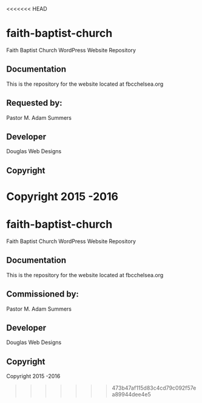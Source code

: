 <<<<<<< HEAD
# faith-baptist-church
Faith Baptist Church WordPress Website Repository

## Documentation
This is the repository for the website located at fbcchelsea.org

## Requested by:
Pastor M. Adam Summers

## Developer 
Douglas Web Designs

## Copyright
Copyright 2015 -2016
=======
# faith-baptist-church
Faith Baptist Church WordPress Website Repository

## Documentation
This is the repository for the website located at fbcchelsea.org

## Commissioned by:
Pastor M. Adam Summers

## Developer 
Douglas Web Designs

## Copyright
Copyright 2015 -2016
>>>>>>> 473b47af115d83c4cd79c092f57ea89944dee4e5
